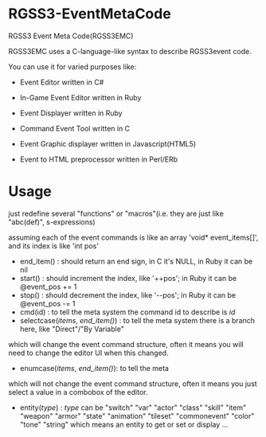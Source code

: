 RGSS3-EventMetaCode
===================

RGSS3 Event Meta Code(RGSS3EMC)

RGSS3EMC uses a C-language-like syntax to describe RGSS3event code.

You can use it for varied purposes like:

 - Event Editor written in C#

 - In-Game Event Editor written in Ruby

 - Event Displayer written in Ruby
 
 - Command Event Tool written in C

 - Event Graphic displayer written in Javascript(HTML5)
 
 - Event to HTML preprocessor written in Perl/ERb


Usage
=====

just redefine several "functions" or "macros"(i.e. they are just like "abc(def)", s-expressions)

assuming each of the event commands is like an array 'void* event_items[]', and its index is like 'int pos'

 - end_item() : should return an end sign, in C it's NULL, in Ruby it can be nil
 - start()    : should increment the index, like '++pos'; in Ruby it can be @event_pos += 1
 - stop()     : should decrement the index, like '--pos'; in Ruby it can be @event_pos -= 1
 - cmd(id)    : to tell the meta system the command id to describe is *id*
 - selectcase(*items*, *end_item()*) : to tell the meta system there is a branch here, like "Direct"/"By Variable" 
   
which will change the event command structure, often it means you will need to change the editor UI when this changed.

 - enumcase(*items*, *end_item()*): to tell the meta
 
which will not change the event command structure, often it means you just select a value in a combobox of the editor.

 - entity(*type*) : *type* can be 
    "switch" "var" "actor" "class" "skill" "item" "weapon" "armor" "state" "animation" "tileset" "commonevent"
    "color" "tone" "string"
   which means an entity to get or set or display ...
 

